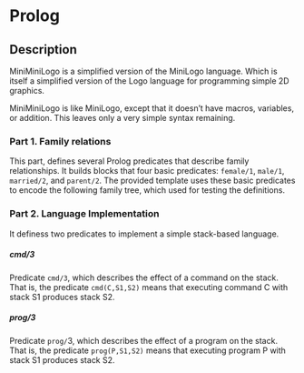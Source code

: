 # Prolog
## Description
MiniMiniLogo is a simplified version of the MiniLogo language. Which is itself a simplified version of the Logo language for programming simple 2D graphics.

MiniMiniLogo is like MiniLogo, except that it doesn’t have macros, variables, or addition. This leaves only a very simple syntax remaining.

### Part 1. Family relations
This part, defines several Prolog predicates that describe family relationships. It builds blocks that four basic predicates: `female/1`, `male/1`, `married/2`, and `parent/2`. The provided template uses these basic predicates to encode the following family tree, which used for testing the definitions.

### Part 2. Language Implementation
It definess two predicates to implement a simple stack-based language.

##### cmd/3
Predicate `cmd/3`, which describes the effect of a command on the stack. That is, the predicate `cmd(C,S1,S2)` means that executing command C with stack S1 produces stack S2.

##### prog/3
Predicate `prog/`3, which describes the effect of a program on the stack. That is, the predicate `prog(P,S1,S2)` means that executing program P with stack S1 produces stack S2.
